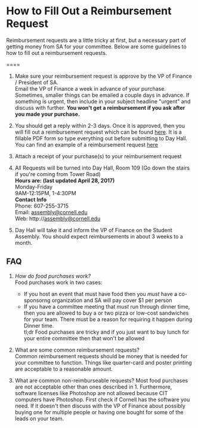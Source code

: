# How to Fill Out a Reimbursement Request

Reimbursement requests are a little tricky at first, but a necessary part of getting money from SA for your committee. Below are some guidelines to how to fill out a reimbursement requests.

====

1. Make sure your reimbursement request is approve by the VP of Finance / President of SA.  
Email the VP of Finance a week in advance of your purchase. Sometimes, smaller things can be emailed a couple days in advance. If something is urgent, then include in your subject headline "urgent" and discuss with further. **You won't get a reimbursement if you ask after you made your purchase.**

2. You should get a reply within 2-3 days. Once it is approved, then you will fill out a reimbursement request which can be found [here](http://assembly.cornell.edu/uploads/Main/20120912_assemblies_reimbursement_request.pdf). It is a fillable PDF form so type everything out before submitting to Day Hall. You can find an example of a reimbursement request [here](example-reimbursement.pdf)

3. Attach a receipt of your purchase(s) to your reimbursement request

4. All Requests will be turned into Day Hall, Room 109 (Go down the stairs if you're coming from Tower Road)  
**Hours are: (last updated April 28, 2017)**  
Monday-Friday  
9AM-12:15PM, 1-4:30PM  
**Contact Info**  
Phone: 607-255-3715  
Email: assembly@cornell.edu  
Web: http://assembly@cornell.edu


5. Day Hall will take it and inform the VP of Finance on the Student Assembly. You should expect reimbursements in about 3 weeks to a month.

## FAQ
1. *How do food purchases work?*  
Food purchases work in two cases:  
    * If you host an event that must have food then you *must* have a co-sponsorng organization and SA will pay cover $1 per person  
    * If you have a committee meeting that *must* run through dinner time, then you are allowed to buy a or two pizza or low-cost sandwiches for your team. There must be a reason for requiring it happen during Dinner time.  
tl;dr Food purchases are tricky and if you just want to buy lunch for your entire committee then that won't be allowed

2. What are some common reimbursement requests?  
Common reimbursement requests should be money that is needed for your committee to function. Things like quarter-card and poster printing are acceptable to a reasonable amount. 

3. What are common non-reimburseable requests?
Most food purchases are not acceptable other than ones described in 1. Furthermore, software licenses like Photoshop are not allowed because CIT computers have Photoshop. First check if Cornell has the software you need. If it doesn't then discuss with the VP of Finance about possibly buying one for multiple people or having one bought for some of the leads on your team.
